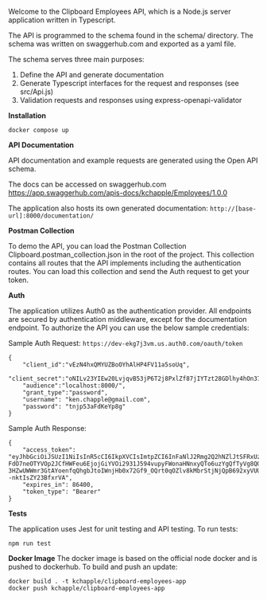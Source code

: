 Welcome to the Clipboard Employees API, which is a Node.js server application written in Typescript. 

The API is programmed to the schema found in the schema/ directory. The schema was written on swaggerhub.com and 
exported as a yaml file.

The schema serves three main purposes:
1. Define the API and generate documentation
2. Generate Typescript interfaces for the request and responses (see src/Api.js)
3. Validation requests and responses using express-openapi-validator

**Installation**

`docker compose up`

**API Documentation**

API documentation and example requests are generated using the Open API schema.

The docs can be accessed on swaggerhub.com
https://app.swaggerhub.com/apis-docs/kchapple/Employees/1.0.0

The application also hosts its own generated documentation:
`http://[base-url]:8000/documentation/`

**Postman Collection**

To demo the API, you can load the Postman Collection Clipboard.postman_collection.json
in the root of the project. This collection contains all routes that the API implements including
the authentication routes. You can load this collection and send the Auth request to get your 
token.

**Auth**

The application utilizes Auth0 as the authentication provider. All endpoints are secured
by authentication middleware, except for the documentation endpoint. To authorize the API
you can use the below sample credentials:

Sample Auth Request: `https://dev-ekg7j3vm.us.auth0.com/oauth/token`

```
{
    "client_id":"vEzN4hxQMYUZBoOYhAlHP4FV11a5soUq",
    "client_secret":"oNILv23YIEw20LvjqvB53jP6T2j8PxlZf87jIYTzt28GDlhy4hOn37dJFIEtxBUD",
    "audience":"localhost:8000/",
    "grant_type":"password",
    "username": "ken.chapple@gmail.com",
    "password": "tnjp53aFdKeYp8g"
}
```

Sample Auth Response:
```
{
    "access_token": "eyJhbGciOiJSUzI1NiIsInR5cCI6IkpXVCIsImtpZCI6InFaNlJ2Rmg2Q2hNZlJtSFRxUzJhbyJ9.eyJpc3MiOiJodHRwczovL2Rldi1la2c3ajN2bS51cy5hdXRoMC5jb20vIiwic3ViIjoiYXV0aDB8NjJjYTMxZmJlMzhhMTE0ZDAxY2MwOWJhIiwiYXVkIjoibG9jYWxob3N0OjgwMDAvIiwiaWF0IjoxNjU3NDY4MjM5LCJleHAiOjE2NTc1NTQ2MzksImF6cCI6InZFek40aHhRTVlVWkJvT1loQWxIUDRGVjExYTVzb1VxIiwiZ3R5IjoicGFzc3dvcmQiLCJwZXJtaXNzaW9ucyI6W119.oAZOwRm__kRJ3WuMNtaWS7Jymn1oTaQ0INX3K-FdO7neOTYVOp2JCfHWFeu6EjojGiYVOi2931J594vupyFWonaHNnxyQTo6uzYgQfTyVg8QOtmloY0qI8osLiZrWT5IKmgFPtDmaSHztjgtEEq4wgnnfQib4ZYFiBrBsZYQsmH8IFc5wuHizOY9XQGhaM5oSTevFJHxzspi_wOnAvGFxp23-3HZwUWWmr3GtAYoenfqQhgbJtoIWnjHb0x72Gf9_OQrt0qOZlv8kMbrStjNjQpB692xyVUUWAYRnbJRU2FqcMuPn8OqmSz5y3NP27Sv9wV6k--nktIsZY23BfxrVA",
    "expires_in": 86400,
    "token_type": "Bearer"
}
```

**Tests**

The application uses Jest for unit testing and API testing. To run tests:

`npm run test`

**Docker Image**
The docker image is based on the official node docker and is pushed to dockerhub. To build and
push an update:
```
docker build . -t kchapple/clipboard-employees-app
docker push kchapple/clipboard-employees-app
```
